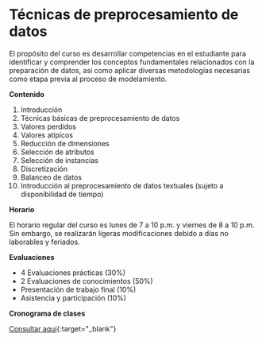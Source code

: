 # Técnicas de preprocesamiento de datos

El propósito del curso es desarrollar competencias en el estudiante para identificar y comprender los conceptos fundamentales relacionados con la preparación de datos, así como aplicar diversas metodologías necesarias como etapa previa al proceso de modelamiento.

**Contenido**

1. Introducción
2. Técnicas básicas de preprocesamiento de datos
3. Valores perdidos
4. Valores atípícos
5. Reducción de dimensiones
6. Selección de atributos
7. Selección de instancias
8. Discretización
9. Balanceo de datos
10. Introducción al preprocesamiento de datos textuales (sujeto a disponibilidad de tiempo)

**Horario**

El horario regular del curso es lunes de 7 a 10 p.m. y viernes de 8 a 10 p.m. Sin embargo, se realizarán ligeras modificaciones debido a días no laborables y feriados.

**Evaluaciones**

  - 4 Evaluaciones prácticas (30%)
  - 2 Evaluaciones de conocimientos (50%)
  - Presentación de trabajo final (10%)
  - Asistencia y participación (10%)

  **Cronograma de clases**
  
  [Consultar aquí](https://docs.google.com/spreadsheets/d/1KNEa6mMAZ_qdtxGllau5Q_gZzD59nr1bzXbS5zuo_1Y/edit?usp=sharing){:target="_blank"}
